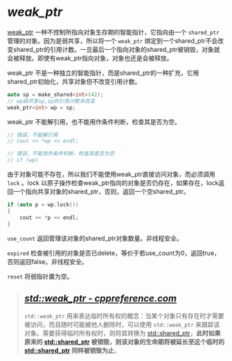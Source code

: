 # ***weak_ptr***

[weak_ptr](https://en.cppreference.com/w/cpp/memory/weak_ptr) 一种不控制所指向对象生存期的智能指针，它指向由一个 `shared_ptr` 管理的对象。因为是弱共享，所以将一个 `weak_ptr` 绑定到一个shared_ptr不会改变shared_ptr的引用计数。一旦最后一个指向对象的shared_ptr被销毁，对象就会被释放。即使有weak_ptr指向对象，对象也还是会被释放。

weak_ptr 不是一种独立的智能指针，而是shared_ptr的一种扩充，它用shared_ptr初始化，共享对象但不改变引用计数。

```cpp
auto sp = make_shared<int>(42);
// wp弱共享sp,sp的引用计数未改变
weak_ptr<int> wp = sp;
```

weak_ptr 不能解引用，也不能用作条件判断，检查其是否为空。

```cpp
// 错误，不能解引用
// cout << *wp << endl;

// 错误，不能用作条件判断，检查其是否为空
// if (wp)
```

由于对象可能不存在，所以我们不能使用weak_ptr直接访问对象，而必须调用 `lock` 。lock 以原子操作检查weak_ptr指向的对象是否仍存在，如果存在，lock返回一个指向共享对象的shared_ptr，否则，返回一个空shared_ptr。

```cpp
if (auto p = wp.lock())
{
	cout << *p << endl;
}
```

`use_count` 返回管理该对象的shared_ptr对象数量。非线程安全。

`expired` 检查被引用的对象是否已delete，等价于若use_count为0，返回true，否则返回false。非线程安全。

`reset` 将弱指针置为空。



> ## [***std::weak_ptr - cppreference.com***](https://zh.cppreference.com/w/cpp/memory/weak_ptr)
>
> `std::weak_ptr` 用来表达临时所有权的概念：当某个对象只有存在时才需要被访问，而且随时可能被他人删除时，可以使用 `std::weak_ptr` 来跟踪该对象。需要获得临时所有权时，则将其转换为 [std::shared_ptr](https://zh.cppreference.com/w/cpp/memory/shared_ptr)，**此时如果原来的 [std::shared_ptr](https://zh.cppreference.com/w/cpp/memory/shared_ptr) 被销毁，则该对象的生命期将被延长至这个临时的 [std::shared_ptr](https://zh.cppreference.com/w/cpp/memory/shared_ptr) 同样被销毁为止**。

